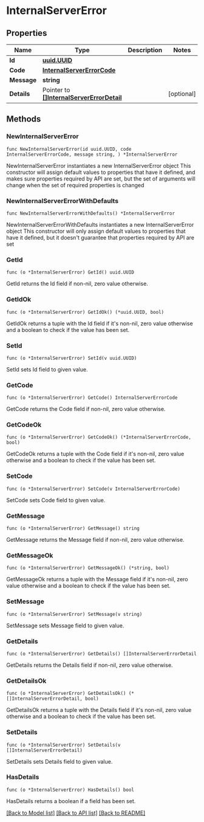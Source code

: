 # InternalServerError

## Properties

Name | Type | Description | Notes
------------ | ------------- | ------------- | -------------
**Id** | [**uuid.UUID**](uuid.UUID.md) |  | 
**Code** | [**InternalServerErrorCode**](InternalServerErrorCode.md) |  | 
**Message** | **string** |  | 
**Details** | Pointer to [**[]InternalServerErrorDetail**](InternalServerErrorDetail.md) |  | [optional] 

## Methods

### NewInternalServerError

`func NewInternalServerError(id uuid.UUID, code InternalServerErrorCode, message string, ) *InternalServerError`

NewInternalServerError instantiates a new InternalServerError object
This constructor will assign default values to properties that have it defined,
and makes sure properties required by API are set, but the set of arguments
will change when the set of required properties is changed

### NewInternalServerErrorWithDefaults

`func NewInternalServerErrorWithDefaults() *InternalServerError`

NewInternalServerErrorWithDefaults instantiates a new InternalServerError object
This constructor will only assign default values to properties that have it defined,
but it doesn't guarantee that properties required by API are set

### GetId

`func (o *InternalServerError) GetId() uuid.UUID`

GetId returns the Id field if non-nil, zero value otherwise.

### GetIdOk

`func (o *InternalServerError) GetIdOk() (*uuid.UUID, bool)`

GetIdOk returns a tuple with the Id field if it's non-nil, zero value otherwise
and a boolean to check if the value has been set.

### SetId

`func (o *InternalServerError) SetId(v uuid.UUID)`

SetId sets Id field to given value.


### GetCode

`func (o *InternalServerError) GetCode() InternalServerErrorCode`

GetCode returns the Code field if non-nil, zero value otherwise.

### GetCodeOk

`func (o *InternalServerError) GetCodeOk() (*InternalServerErrorCode, bool)`

GetCodeOk returns a tuple with the Code field if it's non-nil, zero value otherwise
and a boolean to check if the value has been set.

### SetCode

`func (o *InternalServerError) SetCode(v InternalServerErrorCode)`

SetCode sets Code field to given value.


### GetMessage

`func (o *InternalServerError) GetMessage() string`

GetMessage returns the Message field if non-nil, zero value otherwise.

### GetMessageOk

`func (o *InternalServerError) GetMessageOk() (*string, bool)`

GetMessageOk returns a tuple with the Message field if it's non-nil, zero value otherwise
and a boolean to check if the value has been set.

### SetMessage

`func (o *InternalServerError) SetMessage(v string)`

SetMessage sets Message field to given value.


### GetDetails

`func (o *InternalServerError) GetDetails() []InternalServerErrorDetail`

GetDetails returns the Details field if non-nil, zero value otherwise.

### GetDetailsOk

`func (o *InternalServerError) GetDetailsOk() (*[]InternalServerErrorDetail, bool)`

GetDetailsOk returns a tuple with the Details field if it's non-nil, zero value otherwise
and a boolean to check if the value has been set.

### SetDetails

`func (o *InternalServerError) SetDetails(v []InternalServerErrorDetail)`

SetDetails sets Details field to given value.

### HasDetails

`func (o *InternalServerError) HasDetails() bool`

HasDetails returns a boolean if a field has been set.


[[Back to Model list]](../README.md#documentation-for-models) [[Back to API list]](../README.md#documentation-for-api-endpoints) [[Back to README]](../README.md)


